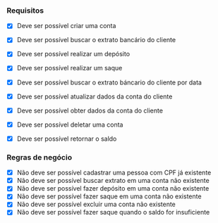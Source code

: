 


### Requisitos

- [x] Deve ser possível criar uma conta
- [x] Deve ser possível buscar o extrato bancário do cliente
- [x] Deve ser possível realizar um depósito 
- [x] Deve ser possível realizar um saque
- [x] Deve ser possível buscar o extrato báncario do cliente por data
- [x] Deve ser possível atualizar dados da conta do cliente
- [x] Deve ser possível obter dados da conta do cliente 
- [x] Deve ser possível deletar uma conta 
- [x] Deve ser possível retornar o saldo



### Regras de negócio 

- [x] Não deve ser possível cadastrar uma pessoa com CPF já existente 
- [x] Não deve ser possível buscar extrato em uma conta não existente 
- [x] Não deve ser possível fazer depósito em uma conta não existente
- [x] Não deve ser possível fazer saque em uma conta não existente
- [x] Não deve ser possível excluir uma conta não existente
- [x] Não deve ser possível fazer saque quando o saldo for insuficiente  